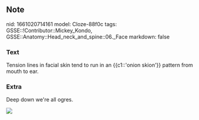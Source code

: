 ## Note
nid: 1661020714161
model: Cloze-88f0c
tags: GSSE::!Contributor::Mickey_Kondo, GSSE::Anatomy::Head_neck_and_spine::06._Face
markdown: false

### Text
Tension lines in facial skin tend to run in an {{c1::'onion skion'}} pattern from mouth to ear.

### Extra
Deep down we're all ogres.
<div><img src="7-Figure2-1.png"></div>
